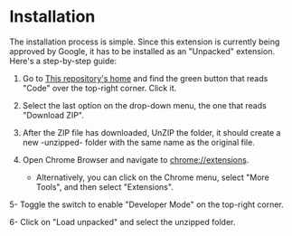 # Installation

The installation process is simple. Since this extension is currently being approved by Google, it has to be installed as an "Unpacked" extension. Here's a step-by-step guide:



1. Go to [This repository's home](https://github.com/AlfredoCabrera-Tech/whatsapp-web-utility) and find the green button that reads "Code" over the top-right corner. Click it.

2. Select the last option on the drop-down menu, the one that reads "Download ZIP".

3. After the ZIP file has downloaded, UnZIP the folder, it should create a new -unzipped- folder with the same name as the original file.

4. Open Chrome Browser and navigate to [chrome://extensions](chrome://extensions).
   
   -  Alternatively, you can click on the Chrome menu, select "More Tools", and then select "Extensions".

5- Toggle the switch to enable "Developer Mode" on the top-right corner.

6- Click on "Load unpacked" and select the unzipped folder.






